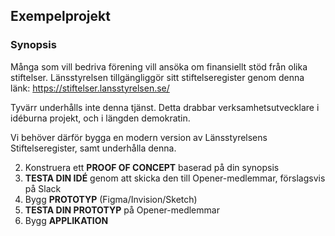 ## Exempelprojekt

### Synopsis

Många som vill bedriva förening vill ansöka om finansiellt stöd från olika stiftelser. Länsstyrelsen tillgängliggör sitt stiftelseregister genom denna länk: https://stiftelser.lansstyrelsen.se/

Tyvärr underhålls inte denna tjänst. Detta drabbar verksamhetsutvecklare i idéburna projekt, och i längden demokratin.

Vi behöver därför bygga en modern version av Länsstyrelsens Stiftelseregister, samt underhålla denna.

2. Konstruera ett **PROOF OF CONCEPT** baserad på din synopsis
3. **TESTA DIN IDÉ** genom att skicka den till Opener-medlemmar, förslagsvis på Slack
4. Bygg **PROTOTYP** (Figma/Invision/Sketch)
5. **TESTA DIN PROTOTYP** på Opener-medlemmar
6. Bygg **APPLIKATION**
